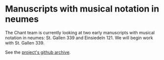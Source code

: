 # Manuscripts with musical notation in neumes #

The Chant team is currently looking at two early manuscripts with musical notation in neumes:  St. Gallen 339 and Einsiedeln 121.  We will begin work with St. Gallen 339.


See the [project's github archive][1].

[1]: https://github.com/neelsmith/chant

[2]: http://seashore.sourceforge.net/The_Seashore_Project/About.html

[3]: http://shot.holycross.edu/hcmid/guides/gimp-bifolio.html